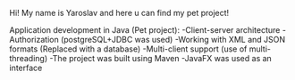 Hi! My name is Yaroslav and here u can find my pet project! 

Application development in Java (Pet project):
-Client-server architecture
-Authorization (postgreSQL+JDBC was used)
-Working with XML and JSON formats (Replaced with a database)
-Multi-client support (use of multi-threading)
-The project was built using Maven
-JavaFX was used as an interface

